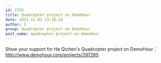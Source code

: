 ```yaml
---
id: 1755
title: Quadcopter project on DemoHour
date: 2011-11-02 13:18:24
author: 3
group: Quadcopter project on DemoHour
post_name: quadcopter-project-on-demohour
---
```


Show your support for He Qichen's Quadcopter project on DemoHour：<http://www.demohour.com/projects/297265>